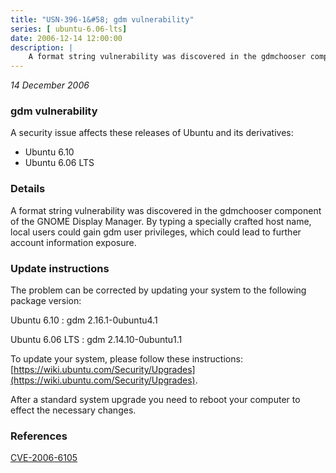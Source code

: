 ```yaml
---
title: "USN-396-1&#58; gdm vulnerability"
series: [ ubuntu-6.06-lts]
date: 2006-12-14 12:00:00
description: |
    A format string vulnerability was discovered in the gdmchooser component  of the GNOME Display Manager.  By typing a specially crafted host name,  local users could gain gdm user privileges, which could lead to further  account information exposure.
--- 
```

 
 

*14 December 2006*

### gdm vulnerability

A security issue affects these releases of Ubuntu and its derivatives:

* Ubuntu 6.10
* Ubuntu 6.06 LTS

### Details

A format string vulnerability was discovered in the gdmchooser component of the GNOME Display Manager. By typing a specially crafted host name, local users could gain gdm user privileges, which could lead to further account information exposure.

### Update instructions

The problem can be corrected by updating your system to the following package version:

Ubuntu 6.10
 : gdm <span>2.16.1-0ubuntu4.1</span>

Ubuntu 6.06 LTS
 : gdm <span>2.14.10-0ubuntu1.1</span>

To update your system, please follow these instructions: [https://wiki.ubuntu.com/Security/Upgrades](https://wiki.ubuntu.com/Security/Upgrades).

After a standard system upgrade you need to reboot your computer to effect the necessary changes.

### References

 
 [CVE-2006-6105](http://people.ubuntu.com/~ubuntu-security/cve/CVE-2006-6105)
 

